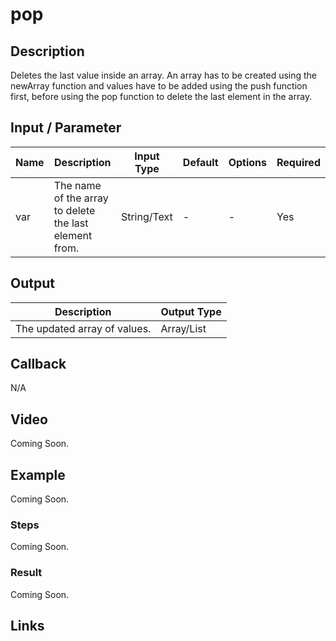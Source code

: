 # pop

## Description

Deletes the last value inside an array. An array has to be created using the newArray function and values have to be added using the push function first, before using the pop function to delete the last element in the array.

## Input / Parameter

| Name | Description | Input Type | Default | Options | Required |
| ------ | ------ | ------ | ------ | ------ | ------ |
| var | The name of the array to delete the last element from. | String/Text | - | - | Yes |

## Output

| Description | Output Type |
| ------ | ------ |
| The updated array of values. | Array/List |

## Callback

N/A

## Video

Coming Soon.

<!-- Format: [![Video]({image-path}?raw=true)]({url-link}) -->

## Example

Coming Soon.

<!-- Share a scenario, like a user requirements. -->

### Steps

Coming Soon.

<!-- Show the steps and share some screenshots.

1. .....

Format: ![]({image-path}?raw=true) -->

### Result

Coming Soon.

<!-- Explain the output.

Format: ![]({image-path}?raw=true) -->

## Links